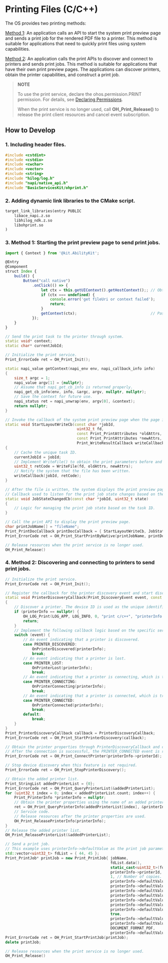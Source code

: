 # Printing Files (C/C++)

<!--Kit: Basic Services Kit-->
<!--Subsystem: Print-->
<!--Owner: @guoshengbang-->
<!--Designer: @gcw_4D6e0BBd-->
<!--Tester: @guoshengbang-->
<!--Adviser: @RayShih-->

The OS provides two printing methods:

[Method 1](#3-method-1-starting-the-print-preview-page-to-send-print-jobs): An application calls an API to start the system print preview page and sends a print job for the rendered PDF file to a printer. This method is suitable for applications that need to quickly print files using system capabilities.

[Method 2](#4-method-2-discovering-and-connecting-to-printers-to-send-print-jobs): An application calls the print APIs to discover and connect to printers and sends print jobs. This method is suitable for applications that have their own print preview pages. The applications can discover printers, obtain the printer capabilities, and construct a print job.

> **NOTE**
>
> To use the print service, declare the ohos.permission.PRINT permission. For details, see [Declaring Permissions](../../security/AccessToken/declare-permissions.md).
> 
> When the print service is no longer used, call **OH_Print_Release()** to release the print client resources and cancel event subscription.

   

## How to Develop

### 1. Including header files.

```c++
#include <cstdint>
#include <cstdio>
#include <cwchar>
#include <vector>
#include <string>
#include "hilog/log.h"
#include "napi/native_api.h"
#include "BasicServicesKit/ohprint.h"
```

### 2. Adding dynamic link libraries to the CMake script.

```txt
target_link_libraries(entry PUBLIC
    libace_napi.z.so
    libhilog_ndk.z.so
    libohprint.so
)
```

### 3. Method 1: Starting the print preview page to send print jobs.

```ts
import { Context } from '@kit.AbilityKit';

@Entry
@Component
struct Index {
    build() {
        Button("call native")
            .onClick(() => {
                let ctx = this.getUIContext().getHostContext();; // Obtain the context of the ability.
                if (ctx === undefined) {
                    console.error('get fileUri or context failed');
                    return;
                }
                getContext(ctx);                                 // Pass the context to the C++ side.
            });
    }
}
```

```c++
// Send the print task to the printer through system.
static void* context;
static char* currentJobId;

// Initialize the print service.
Print_ErrorCode ret = OH_Print_Init();

static napi_value getContext(napi_env env, napi_callback_info info)
{
    size_t argc = 1;
    napi_value argv[1] = {nullptr};
    // Assume that napi_get_cb_info is returned properly.
    napi_get_cb_info(env, info, &argc, argv, nullptr, nullptr);
    // Save the context for future use.
    napi_status ret = napi_unwrap(env, argv[0], &context);
    return nullptr;
}

// Invoke the callback of the system print preview page when the page is started for the first time or the user changes the print parameters.
static void StartLayoutWriteCb(const char *jobId,
                                uint32_t fd,
                                const Print_PrintAttributes *oldAttrs,
                                const Print_PrintAttributes *newAttrs,
                                Print_WriteResultCallback writeCallback)
{
    // Cache the unique task ID.
    currentJobId = jobId;
    // Implement WriteFile() to obtain the print parameters before and after modification, render the file to be printed, and write data using a fd, for example, color mode or page number.
    uint32_t retCode = WriteFile(fd, oldAttrs, newAttrs);
    // Notify the system that the file has been written.
    writeCallback(jobId, retCode);
}

// After the file is written, the system displays the print preview page. You can click Print to send the print job.
// Callback used to listen for the print job state changes based on the task ID.
static void JobStateChangedCb(const char *jobId, uint32_t state)
{
    // Logic for managing the print job state based on the task ID.
}

// Call the print API to display the print preview page.
char printJobName[] = "fileName";
Print_PrintDocCallback printDocCallback = { StartLayoutWriteCb, JobStateChangedCb };
Print_ErrorCode ret = OH_Print_StartPrintByNative(printJobName, printDocCallback, context);

// Release resources when the print service is no longer used.
OH_Print_Release()
```

### 4. Method 2: Discovering and connecting to printers to send print jobs.

```c++
// Initialize the print service.
Print_ErrorCode ret = OH_Print_Init();

// Register the callback for the printer discovery event and start discovering printers.
static void PrinterDiscoveryCallback(Print_DiscoveryEvent event, const Print_PrinterInfo *printerInfo)
{
    // Discover a printer. The device ID is used as the unique identifier.
    if (printerInfo == nullptr) {
        OH_LOG_Print(LOG_APP, LOG_INFO, 0, "print c/c++", "printerInfo is nullptr");
        return;
    }
    // Implement the following callback logic based on the specific service scenario.
    switch (event) {
        // An event indicating that a printer is discovered.
        case PRINTER_DISCOVERED:
            OnPrinterDiscovered(printerInfo);
            break;
        // An event indicating that a printer is lost.
        case PRINTER_LOST:
            OnPrinterLost(printerInfo);
            break;
        // An event indicating that a printer is connecting, which is triggered by OH_Print_ConnectPrinter.
        case PRINTER_CONNECTING:
            OnPrinterConnecting(printerInfo);
            break;
        // An event indicating that a printer is connected, which is triggered by OH_Print_ConnectPrinter.
        case PRINTER_CONNECTED:
            OnPrinterConnected(printerInfo);
            break;
        default:
            break;
    }
}
Print_PrinterDiscoveryCallback callback = PrinterDiscoveryCallback;
Print_ErrorCode ret = OH_Print_StartPrinterDiscovery(callback);

// Obtain the printer properties through PrinterDiscoveryCallback and connect to the printer based on the printer ID.
// After the connection is successful, the PRINTER_CONNECTED event is received.
Print_ErrorCode ret = OH_Print_ConnectPrinter(printerInfo->printerId);

// Stop device discovery when this feature is not required.
Print_ErrorCode ret = OH_Print_StopPrinterDiscovery();

// Obtain the added printer list.
Print_StringList addedPrinterList = {0};
Print_ErrorCode ret = OH_Print_QueryPrinterList(&addedPrinterList);
for (uint32_t index = 0; index < addedPrinterList.count; index++) {
    Print_PrinterInfo *printerInfo = nullptr;
    // Obtain the printer properties using the name of an added printer.
    ret = OH_Print_QueryPrinterInfo(addedPrinterList[index], &printerInfo);
    // Service code.
    // Release resources after the printer properties are used.
    OH_Print_ReleasePrinterInfo(printerInfo);
}
// Release the added printer list.
OH_Print_ReleasePrinterList(&addedPrinterList);

// Send a print job.
// This example uses printerInfo->defaultValue as the print job parameter to send the task.
std::vector<uint32_t> fdList = { 44, 45 };
Print_PrintJob* printJob = new Print_PrintJob{ jobName,
                                               fdList.data(),
                                               static_cast<uint32_t>(fdList.size()),
                                               printerInfo->printerId,
                                               1, // Number of copies.
                                               printerInfo->defaultValue.defaultPaperSource,
                                               printerInfo->defaultValue.defaultMediaType,
                                               printerInfo->defaultValue.defaultPageSizeId,
                                               printerInfo->defaultValue.defaultColorMode,
                                               printerInfo->defaultValue.defaultDuplexMode,
                                               printerInfo->defaultValue.defaultResolution,
                                               printerInfo->defaultValue.defaultMargin,
                                               true,
                                               printerInfo->defaultValue.defaultOrientation,
                                               printerInfo->defaultValue.defaultPrintQuality,
                                               DOCUMENT_FORMAT_PDF,
                                               printerInfo->defaultValue.otherDefaultValues, };
Print_ErrorCode ret = OH_Print_StartPrintJob(printJob);
delete printJob;

// Release resources when the print service is no longer used.
OH_Print_Release()
```

